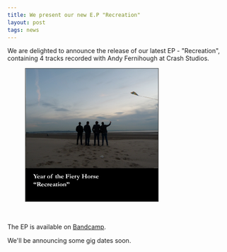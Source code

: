 ```yaml
---
title: We present our new E.P "Recreation"
layout: post
tags: news
---
```


We are delighted to announce the release of our latest EP - "Recreation", containing 4 tracks recorded with Andy Fernihough at Crash Studios.

<figure>
<img src="img/recreation-cover-300.png" class="img img-responsive center-block" style="border:1px solid #444">
</figure>

<br>

The EP is available on <a href="#" target="_blank">Bandcamp</a>.

We'll be announcing some gig dates soon.



